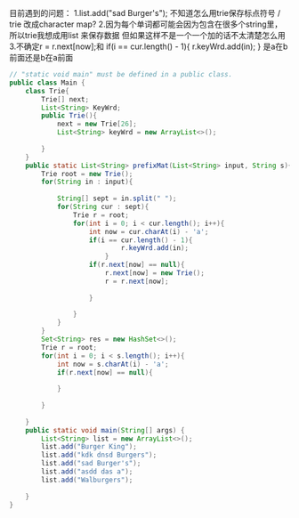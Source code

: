 目前遇到的问题：
1.list.add("sad Burger's"); 不知道怎么用trie保存标点符号 / trie 改成character map?
2.因为每个单词都可能会因为包含在很多个string里，所以trie我想成用list<String> 来保存数据 但如果这样不是一个一个加的话不太清楚怎么用
3.不确定r = r.next[now];和
                        if(i == cur.length() - 1){
                            r.keyWrd.add(in);
                        }
    是a在b前面还是b在a前面
    

```java
// "static void main" must be defined in a public class.
public class Main {
    class Trie{
        Trie[] next;
        List<String> KeyWrd;
        public Trie(){
            next = new Trie[26];
            List<String> keyWrd = new ArrayList<>();
            
        }
    }
    public static List<String> prefixMat(List<String> input, String s){
        Trie root = new Trie();
        for(String in : input){
            
            String[] sept = in.split(" ");
            for(String cur : sept){
                Trie r = root;
                for(int i = 0; i < cur.length(); i++){
                    int now = cur.charAt(i) - 'a';
                    if(i == cur.length() - 1){
                            r.keyWrd.add(in);
                        }
                    if(r.next[now] == null){
                        r.next[now] = new Trie();
                        r = r.next[now];
                        
                    }
                    
                }
            }
        }
        Set<String> res = new HashSet<>();
        Trie r = root;
        for(int i = 0; i < s.length(); i++){
            int now = s.charAt(i) - 'a';
            if(r.next[now] == null){
                
            }
            
        }
        
    }
    public static void main(String[] args) {
        List<String> list = new ArrayList<>();
        list.add("Burger King");
        list.add("kdk dnsd Burgers");
        list.add("sad Burger's");
        list.add("asdd das a");
        list.add("Walburgers");
        
    }
}
```
